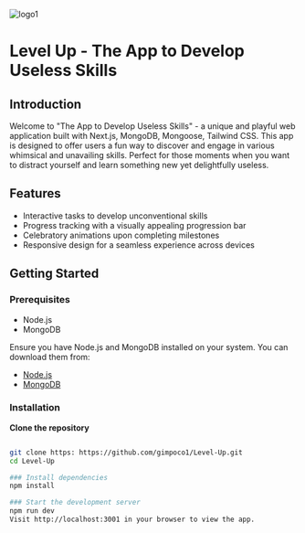 ![logo1](https://github.com/gimpoco1/Level-Up/assets/128904039/81fa822d-e670-401a-8606-e15e42a8c29e)
# Level Up - The App to Develop Useless Skills

## Introduction
Welcome to "The App to Develop Useless Skills" - a unique and playful web application built with Next.js, MongoDB, Mongoose, Tailwind CSS. 
This app is designed to offer users a fun way to discover and engage in various whimsical and unavailing skills. 
Perfect for those moments when you want to distract yourself and learn something new yet delightfully useless.

## Features
- Interactive tasks to develop unconventional skills
- Progress tracking with a visually appealing progression bar
- Celebratory animations upon completing milestones
- Responsive design for a seamless experience across devices

## Getting Started

### Prerequisites
- Node.js
- MongoDB

Ensure you have Node.js and MongoDB installed on your system. You can download them from:
- [Node.js](https://nodejs.org/)
- [MongoDB](https://www.mongodb.com/try/download/community)

### Installation
 **Clone the repository**
   ```bash

   git clone https: https://github.com/gimpoco1/Level-Up.git
   cd Level-Up

### Install dependencies
   npm install

### Start the development server
   npm run dev
Visit http://localhost:3001 in your browser to view the app.



